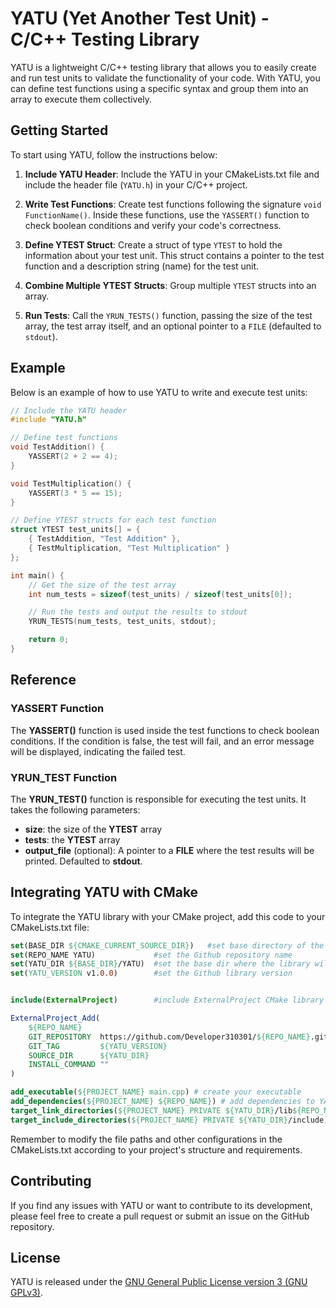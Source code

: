 # YATU (Yet Another Test Unit) - C/C++ Testing Library

YATU is a lightweight C/C++ testing library that allows you to easily create and run test units to validate the functionality of your code. With YATU, you can define test functions using a specific syntax and group them into an array to execute them collectively.

## Getting Started

To start using YATU, follow the instructions below:

1. **Include YATU Header**: Include the YATU in your CMakeLists.txt file and include the header file (`YATU.h`) in your C/C++ project.

2. **Write Test Functions**: Create test functions following the signature `void FunctionName()`. Inside these functions, use the `YASSERT()` function to check boolean conditions and verify your code's correctness.

3. **Define YTEST Struct**: Create a struct of type `YTEST` to hold the information about your test unit. This struct contains a pointer to the test function and a description string (name) for the test unit.

4. **Combine Multiple YTEST Structs**: Group multiple `YTEST` structs into an array.

5. **Run Tests**: Call the `YRUN_TESTS()` function, passing the size of the test array, the test array itself, and an optional pointer to a `FILE` (defaulted to `stdout`).

## Example

Below is an example of how to use YATU to write and execute test units:

```c
// Include the YATU header
#include "YATU.h"

// Define test functions
void TestAddition() {
    YASSERT(2 + 2 == 4);
}

void TestMultiplication() {
    YASSERT(3 * 5 == 15);
}

// Define YTEST structs for each test function
struct YTEST test_units[] = {
    { TestAddition, "Test Addition" },
    { TestMultiplication, "Test Multiplication" }
};

int main() {
    // Get the size of the test array
    int num_tests = sizeof(test_units) / sizeof(test_units[0]);

    // Run the tests and output the results to stdout
    YRUN_TESTS(num_tests, test_units, stdout);

    return 0;
}
```

## Reference

### YASSERT Function
The **YASSERT()** function is used inside the test functions to check boolean conditions. If the condition is false, the test will fail, and an error message will be displayed, indicating the failed test.

### YRUN_TEST Function
The **YRUN_TEST()** function is responsible for executing the test units. It takes the following parameters:
- **size**: the size of the **YTEST** array
- **tests**: the **YTEST** array
- **output_file** (optional): A pointer to a **FILE** where the test results will be printed. Defaulted to **stdout**.

## Integrating YATU with CMake
To integrate the YATU library with your CMake project, add this code to your CMakeLists.txt file:

```cmake
set(BASE_DIR ${CMAKE_CURRENT_SOURCE_DIR})   #set base directory of the project
set(REPO_NAME YATU)             #set the Github repository name
set(YATU_DIR ${BASE_DIR}/YATU)  #set the base dir where the library will be downloaded
set(YATU_VERSION v1.0.0)        #set the Github library version


include(ExternalProject)        #include ExternalProject CMake library (only above version 3.0)

ExternalProject_Add(
    ${REPO_NAME}
    GIT_REPOSITORY  https://github.com/Developer310301/${REPO_NAME}.git
    GIT_TAG         ${YATU_VERSION}
    SOURCE_DIR      ${YATU_DIR}
    INSTALL_COMMAND ""
)

add_executable(${PROJECT_NAME} main.cpp) # create your executable
add_dependencies(${PROJECT_NAME} ${REPO_NAME}) # add dependencies to YATU library
target_link_directories(${PROJECT_NAME} PRIVATE ${YATU_DIR}/lib${REPO_NAME}.a)  #link the static library
target_include_directories(${PROJECT_NAME} PRIVATE ${YATU_DIR}/include) #add the YATU include directory

```
Remember to modify the file paths and other configurations in the CMakeLists.txt according to your project's structure and requirements.

## Contributing
If you find any issues with YATU or want to contribute to its development, please feel free to create a pull request or submit an issue on the GitHub repository.

## License
YATU is released under the [GNU General Public License version 3 (GNU GPLv3)](https://www.gnu.org/licenses/gpl-3.0.en.html).